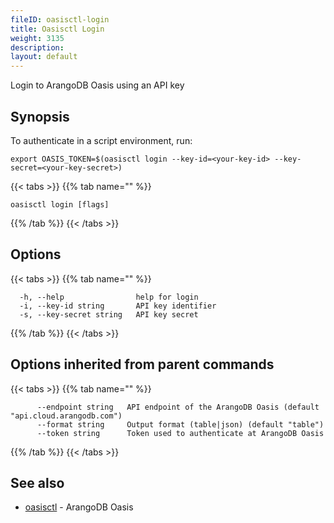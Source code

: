 ```yaml
---
fileID: oasisctl-login
title: Oasisctl Login
weight: 3135
description: 
layout: default
---
```

Login to ArangoDB Oasis using an API key

## Synopsis

To authenticate in a script environment, run:
	
	export OASIS_TOKEN=$(oasisctl login --key-id=<your-key-id> --key-secret=<your-key-secret>)


{{< tabs >}}
{{% tab name="" %}}
```
oasisctl login [flags]
```
{{% /tab %}}
{{< /tabs >}}

## Options

{{< tabs >}}
{{% tab name="" %}}
```
  -h, --help                help for login
  -i, --key-id string       API key identifier
  -s, --key-secret string   API key secret
```
{{% /tab %}}
{{< /tabs >}}

## Options inherited from parent commands

{{< tabs >}}
{{% tab name="" %}}
```
      --endpoint string   API endpoint of the ArangoDB Oasis (default "api.cloud.arangodb.com")
      --format string     Output format (table|json) (default "table")
      --token string      Token used to authenticate at ArangoDB Oasis
```
{{% /tab %}}
{{< /tabs >}}

## See also

* [oasisctl](oasisctl-options)	 - ArangoDB Oasis

